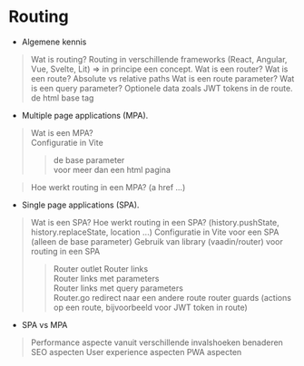 # Routing

- Algemene kennis
> Wat is routing?
> Routing in verschillende frameworks (React, Angular, Vue, Svelte, Lit) => in principe een concept.
> Wat is een router?
> Wat is een route?
> Absolute vs relative paths
> Wat is een route parameter?
> Wat is een query parameter?
> Optionele data zoals JWT tokens in de route.
> de html base tag

- Multiple page applications (MPA).

> Wat is een MPA?  
> Configuratie in Vite 
>> de base parameter  
>> voor meer dan een html pagina  

> Hoe werkt routing in een MPA? (a href ...)

- Single page applications (SPA).

> Wat is een SPA?
> Hoe werkt routing in een SPA? (history.pushState, history.replaceState, location ...)
> Configuratie in Vite voor een SPA (alleen de base parameter)
> Gebruik van library (vaadin/router) voor routing in een SPA
>> Router outlet
>> Router links  
>> Router links met parameters  
>> Router links met query parameters  
>> Router.go
>> redirect naar een andere route
>> router guards (actions op een route, bijvoorbeeld voor JWT token in route)

- SPA vs MPA
> Performance aspecte vanuit verschillende invalshoeken benaderen
> SEO aspecten
> User experience aspecten
> PWA aspecten

